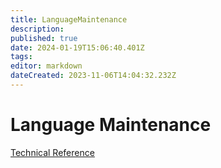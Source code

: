 ```yaml
---
title: LanguageMaintenance
description: 
published: true
date: 2024-01-19T15:06:40.401Z
tags: 
editor: markdown
dateCreated: 2023-11-06T14:04:32.232Z
---
```


# Language Maintenance


[Technical Reference](/Apps/LanguageMain/TechnicalReference)